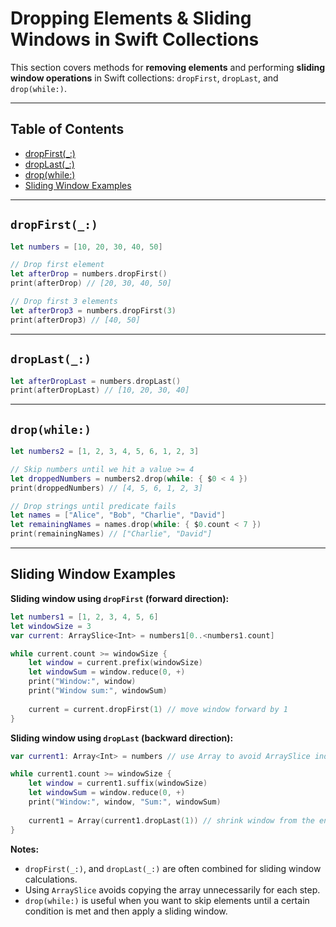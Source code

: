 # Dropping Elements & Sliding Windows in Swift Collections

This section covers methods for **removing elements** and performing **sliding window operations** in Swift collections: `dropFirst`, `dropLast`, and `drop(while:)`.

---

## Table of Contents

* [dropFirst(_:)](#dropfirst)
* [dropLast(_:)](#droplast)
* [drop(while:)](#dropwhile)
* [Sliding Window Examples](#sliding-window-examples)

---

## `dropFirst(_:)`

```swift
let numbers = [10, 20, 30, 40, 50]

// Drop first element
let afterDrop = numbers.dropFirst()
print(afterDrop) // [20, 30, 40, 50]

// Drop first 3 elements
let afterDrop3 = numbers.dropFirst(3)
print(afterDrop3) // [40, 50]
```

---

## `dropLast(_:)`

```swift
let afterDropLast = numbers.dropLast()
print(afterDropLast) // [10, 20, 30, 40]
```

---

## `drop(while:)`

```swift
let numbers2 = [1, 2, 3, 4, 5, 6, 1, 2, 3]

// Skip numbers until we hit a value >= 4
let droppedNumbers = numbers2.drop(while: { $0 < 4 })
print(droppedNumbers) // [4, 5, 6, 1, 2, 3]

// Drop strings until predicate fails
let names = ["Alice", "Bob", "Charlie", "David"]
let remainingNames = names.drop(while: { $0.count < 7 })
print(remainingNames) // ["Charlie", "David"]
```

---

## Sliding Window Examples

**Sliding window using `dropFirst` (forward direction):**

```swift
let numbers1 = [1, 2, 3, 4, 5, 6]
let windowSize = 3
var current: ArraySlice<Int> = numbers1[0..<numbers1.count]

while current.count >= windowSize {
    let window = current.prefix(windowSize)
    let windowSum = window.reduce(0, +)
    print("Window:", window)
    print("Window sum:", windowSum)
    
    current = current.dropFirst(1) // move window forward by 1
}
```

**Sliding window using `dropLast` (backward direction):**

```swift
var current1: Array<Int> = numbers // use Array to avoid ArraySlice index issues

while current1.count >= windowSize {
    let window = current1.suffix(windowSize)
    let windowSum = window.reduce(0, +)
    print("Window:", window, "Sum:", windowSum)
    
    current1 = Array(current1.dropLast(1)) // shrink window from the end
}
```

**Notes:**
* `dropFirst(_:)`, and `dropLast(_:)` are often combined for sliding window calculations.
* Using `ArraySlice` avoids copying the array unnecessarily for each step.
* `drop(while:)` is useful when you want to skip elements until a certain condition is met and then apply a sliding window.

